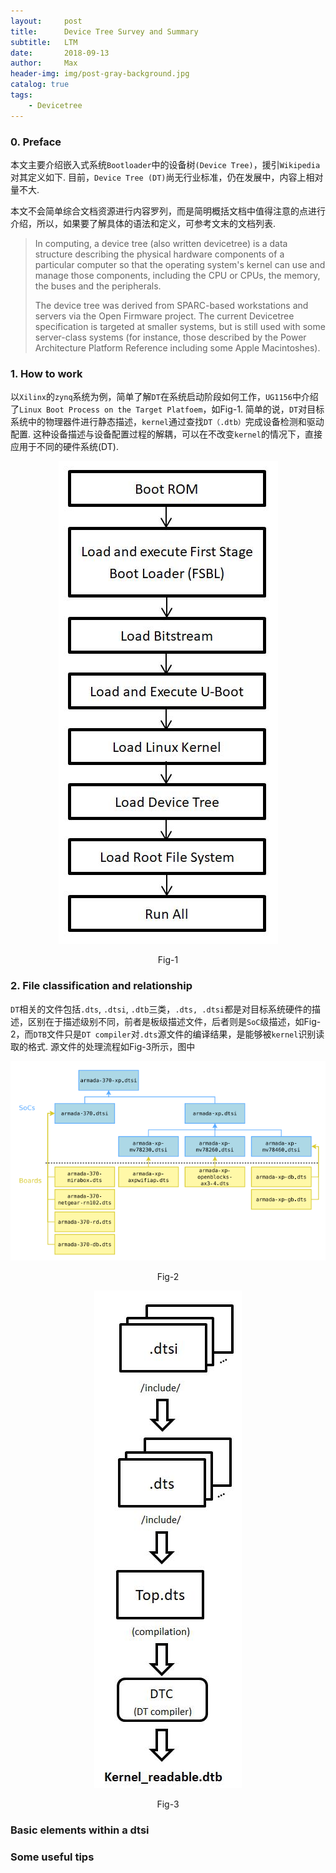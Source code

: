 ```yaml
---
layout:     post
title:      Device Tree Survey and Summary
subtitle:   LTM
date:       2018-09-13
author:     Max
header-img: img/post-gray-background.jpg
catalog: true
tags:
    - Devicetree
---
```


### 0. Preface
本文主要介绍嵌入式系统`Bootloader`中的设备树`(Device Tree)`，援引`Wikipedia`对其定义如下. 目前，`Device Tree (DT)`尚无行业标准，仍在发展中，内容上相对量不大. 

本文不会简单综合文档资源进行内容罗列，而是简明概括文档中值得注意的点进行介绍，所以，如果要了解具体的语法和定义，可参考文末的文档列表.

> In computing, a device tree (also written devicetree) is a data structure describing the physical hardware components of a particular 
> computer so that the operating system's kernel can use and manage those components, including the CPU or CPUs, the memory, the buses 
> and the peripherals.
>
> The device tree was derived from SPARC-based workstations and servers via the Open Firmware project. The current Devicetree 
> specification is targeted at smaller systems, but is 
> still used with some server-class systems (for instance, those described by the Power Architecture Platform Reference including some 
> Apple Macintoshes).

### 1. How to work
以`Xilinx`的`zynq`系统为例，简单了解`DT`在系统启动阶段如何工作，`UG1156`中介绍了`Linux Boot Process on the Target Platfoem`，如Fig-1. 简单的说，`DT`对目标系统中的物理器件进行静态描述，`kernel`通过查找`DT（.dtb）`完成设备检测和驱动配置.  这种设备描述与设备配置过程的解耦，可以在不改变`kernel`的情况下，直接应用于不同的硬件系统(DT).

<div align="center">

<img src="https://github.com/VVViy/VVViy.github.io/blob/master/img/blog%233-%231.jpg?raw=true" />

Fig-1

</div>

### 2. File classification and relationship
`DT`相关的文件包括`.dts`, `.dtsi`, `.dtb`三类，`.dts, .dtsi`都是对目标系统硬件的描述，区别在于描述级别不同，前者是板级描述文件，后者则是`SoC`级描述，如Fig-2，而`DTB`文件只是`DT compiler`对`.dts`源文件的编译结果，是能够被`kernel`识别读取的格式. 源文件的处理流程如Fig-3所示，图中  

<div align="center">

<img src="https://github.com/VVViy/VVViy.github.io/blob/master/img/blog%233-%232.jpg?raw=true" />

Fig-2

<img src="https://github.com/VVViy/VVViy.github.io/blob/master/img/blog%233-%233.jpg?raw=true" />

Fig-3 

</div>

### Basic elements within a dtsi

### Some useful tips
